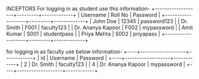 INCEPTORS
For logging in as student use this information-
+-------------------+---------+-------------+
| Username          | Roll No | Password    |
+-------------------+---------+-------------+
| John Doe          | 12345   | password123 |
| Dr. Smith         | F001    | faculty123  |
| Dr. Ananya Kapoor | F002    | mypassword  |
| Amit Kumar        | S001    | studentpass |
| Priya Mehta       | S002    | priyapass   |
+-------------------+---------+-------------+

for logging in as faculty use below information-
+----+-------------------+------------+
| id | Username          | Password   |
+----+-------------------+------------+
|  2 | Dr. Smith         | faculty123 |
|  4 | Dr. Ananya Kapoor | mypassword |
+----+-------------------+------------+
